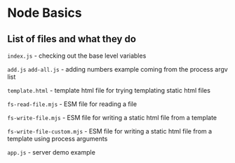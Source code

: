 # Node Basics

## List of files and what they do

```index.js``` - checking out the base level variables

```add.js``` ```add-all.js``` - adding numbers example coming from the process argv list

```template.html``` - template html file for trying templating static html files

```fs-read-file.mjs``` - ESM file for reading a file

```fs-write-file.mjs``` - ESM file for writing a static html file from a template

```fs-write-file-custom.mjs``` - ESM file for writing a static html file from a template using process arguments

```app.js``` - server demo example